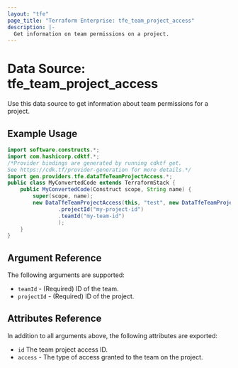```yaml
---
layout: "tfe"
page_title: "Terraform Enterprise: tfe_team_project_access"
description: |-
  Get information on team permissions on a project.
---
```


# Data Source: tfe_team_project_access

Use this data source to get information about team permissions for a project.

## Example Usage

```java
import software.constructs.*;
import com.hashicorp.cdktf.*;
/*Provider bindings are generated by running cdktf get.
See https://cdk.tf/provider-generation for more details.*/
import gen.providers.tfe.dataTfeTeamProjectAccess.*;
public class MyConvertedCode extends TerraformStack {
    public MyConvertedCode(Construct scope, String name) {
        super(scope, name);
        new DataTfeTeamProjectAccess(this, "test", new DataTfeTeamProjectAccessConfig()
                .projectId("my-project-id")
                .teamId("my-team-id")
                );
    }
}
```

## Argument Reference

The following arguments are supported:

* `teamId` - (Required) ID of the team.
* `projectId` - (Required) ID of the project.

## Attributes Reference

In addition to all arguments above, the following attributes are exported:

* `id` The team project access ID.
* `access` - The type of access granted to the team on the project.

<!-- cache-key: cdktf-0.17.0-pre.15 input-204103613e94c6b9eafe1ca3f90afd99a5659e7479ad472937135a7066629cf3 -->
